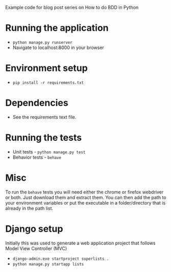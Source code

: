 Example code for blog post series on How to do BDD in Python

# Running the application
- `python manage.py runserver`
- Navigate to localhost:8000 in your browser

# Environment setup
- `pip install -r requirements.txt`

# Dependencies
- See the requirements text file.

# Running the tests
- Unit tests - `python manage.py test`
- Behavior tests - `behave`

# Misc
To run the `behave` tests you will need either the chrome or firefox webdriver or both. Just download them 
and extract them. You can then add the path to your environment variables or put the executable in 
a folder/directory that is already in the path list.

# Django setup
Initially this was used to generate a web application project that follows
Model View Controller (MVC)
- `django-admin.exe startproject superlists .`
- `python manage.py startapp lists`